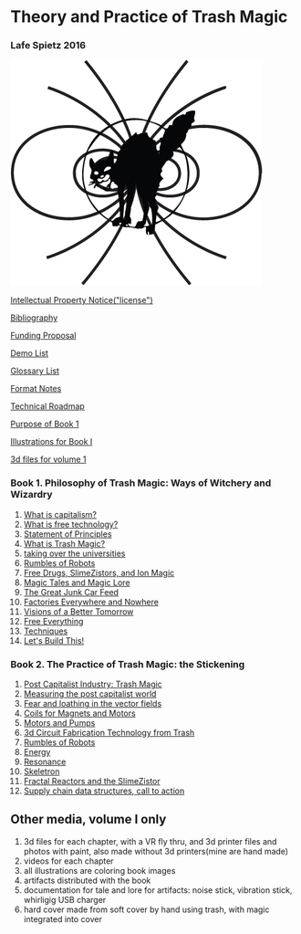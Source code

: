 #   Theory and Practice of Trash Magic

### Lafe Spietz 2016

![image](cover2.png) 

[Intellectual Property Notice("license")](intellectual_property_notice.md)

[Bibliography](bibliography.md)

[Funding Proposal](heilmeier_catechism_lafelabs.md)

[Demo List](demo_list.md)

[Glossary List](glossary_terms.md)

[Format Notes](format_notes.md)

[Technical Roadmap](technical_roadmap.md)

[Purpose of Book 1](purpose_book1.md)

[Illustrations for Book I](illustrations_for_book_i.md)

[3d files for volume 1 ](3dfilesVolume1List.md)

### Book 1. Philosophy of Trash Magic: Ways of Witchery and Wizardry


1. [What is capitalism?](capitalism.md)
2. [What is free technology?](free_technology.md) 
3. [Statement of Principles](Principles.md)
4. [What is Trash Magic?](what_is_the_trash_wizard.md)
5. [taking over the universities](universities.md)
6. [Rumbles of Robots](RumblesRobots.md)
7. [Free Drugs, SlimeZistors, and Ion Magic](slimeTechPolitical.md)
8. [Magic Tales and Magic Lore](value_circles_economics.md)
9. [The Great Junk Car Feed](JunkCars.md)
10. [Factories Everywhere and Nowhere](means_of_production.md) 
11. [Visions of a Better Tomorrow](visions.md)
12. [Free Everything](problems.md)
13. [Techniques](techniquesBook1.md)
14. [Let's Build This!](lets_build.md)
 

### Book 2. The Practice of Trash Magic: the Stickening


1. [Post Capitalist Industry: Trash Magic](capitalism_technical.md)
2. [Measuring the post capitalist world](Measures.md)
3. [Fear and loathing in the vector fields](Fields.md)
4. [Coils for Magnets and Motors](coils_for_magnets_and_motors.md)
5. [Motors and Pumps](MotorsPumps.md)
6. [3d Circuit Fabrication Technology from Trash](circuit_fabrication_technology.md)
7. [Rumbles of Robots](RumblesRobots.md)
8. [Energy](Energy.md) 
9. [Resonance](Resonance.md)
10. [Skeletron](skeletron.md)
11.  [Fractal Reactors and the SlimeZistor](FractalReactorSlimeZistor.md)
12. [Supply chain data structures, call to action](data_structures.md)


## Other media, volume I only

1. 3d files for each chapter, with a VR fly thru, and 3d printer files and photos with paint, also made without 3d printers(mine are hand made)
2. videos for each chapter
3. all illustrations are coloring book images
4. artifacts distributed with the book
5. documentation for tale and lore for artifacts: noise stick, vibration stick, whirligig USB charger
6. hard cover made from soft cover by hand using trash, with magic integrated into cover


